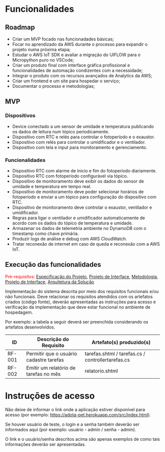 # Funcionalidades

## Roadmap

- Criar um MVP focado nas funcionadades básicas;
- Focar no aprendizado da AWS durante o processo para expandir o projeto numa próxima etapa;
- Estudar o AWS IoT SDK e avaliar a migração do UIFLOW para o Micropython puro no VSCode;
- Criar um produto final com interface gráfica profissional e funcionalidades de automação condizentes com a necessidade;
- Integrar o produto com os recursos avançados de Analytics da AWS;
- Criar um frontend e um site para hospedar o serviço;
- Documentar o processo e metodologias;

## MVP

### Dispositivos
- Device conectado a um sensor de umidade e temperatura publicando os dados de leitura num tópico periodicamente.
- Dispositivo com RTC e relés para controlar o fotoperíodo e o exaustor.
- Dispositivo com relés para controlar o umidificador e o ventilador.
- Dispositivo com tela e input para monitoramento e gerenciamento. 

### Funcionalidades
- Dispositivo RTC com alarme de inicio e fim do fotoperíodo diariamente.
- Dispositivo RTC com fotoperíodo configurável via tópico.
- Dispositivo de monitoramento deve exibir os dados do sensor de umidade e temperatura em tempo real.
- Dispositivo de monitoramento deve poder selecionar horários de fotoperíodo e enviar a um tópico para configuração do dispositivo com RTC.
- Dispositivo de monitoramento deve controlar o exaustor, ventilador e umidificador.
- Regras para ligar o ventilador e umidificador automaticamente de acordo com os dados do tópico de temperatura e umidade.
- Armazenar os dados de telemetria ambiente no DynamoDB com o timestamp como chave primária.
- Produzir logs de análise e debug com AWS CloudWatch.
- Tratar reconexão de internet em caso de queda e reconexão com a AWS IoT.

## Execução das funcionalidades

<span style="color:red">Pré-requisitos: <a href="2-Especificação do Projeto.md"> Especificação do Projeto</a></span>, <a href="3-Projeto de Interface.md"> Projeto de Interface</a>, <a href="4-Metodologia.md"> Metodologia</a>, <a href="3-Projeto de Interface.md"> Projeto de Interface</a>, <a href="5-Arquitetura da Solução.md"> Arquitetura da Solução</a>

Implementação do sistema descrita por meio dos requisitos funcionais e/ou não funcionais. Deve relacionar os requisitos atendidos com os artefatos criados (código fonte), deverão apresentadas as instruções para acesso e verificação da implementação que deve estar funcional no ambiente de hospedagem.

Por exemplo: a tabela a seguir deverá ser preenchida considerando os artefatos desenvolvidos.

|ID    | Descrição do Requisito  | Artefato(s) produzido(s) |
|------|-----------------------------------------|----|
|RF-001| Permitir que o usuário cadastre tarefas | tarefas.shtml / tarefas.cs / controllertarefas.cs | 
|RF-002| Emitir um relatório de tarefas no mês   | relatorio.shtml |

# Instruções de acesso

Não deixe de informar o link onde a aplicação estiver disponível para acesso (por exemplo: https://adota-pet.herokuapp.com/src/index.html).

Se houver usuário de teste, o login e a senha também deverão ser informados aqui (por exemplo: usuário - admin / senha - admin).

O link e o usuário/senha descritos acima são apenas exemplos de como tais informações deverão ser apresentadas.
